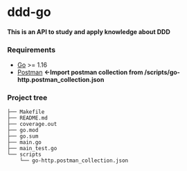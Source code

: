 # ddd-go

#### This is an API to study and apply knowledge about DDD

### Requirements
* [Go](https://golang.org/doc/install) >= 1.16
* [Postman](https://www.postman.com/downloads/) <b><-Import postman collection from /scripts/go-http.postman_collection.json</b>

### Project tree
````
├── Makefile
├── README.md
├── coverage.out
├── go.mod
├── go.sum
├── main.go
├── main_test.go
└── scripts
    └── go-http.postman_collection.json
````
